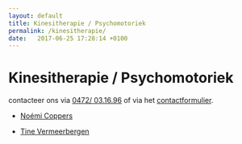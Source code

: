 ```yaml
---
layout: default
title: Kinesitherapie / Psychomotoriek 
permalink: /kinesitherapie/ 
date:   2017-06-25 17:28:14 +0100
---
```



# Kinesitherapie / Psychomotoriek

contacteer ons via <a href="tel:+32472031696" itemprop="telephone">0472/ 03.16.96</a> of via het [contactformulier](/contact.html).

* <a href="{{ site.baseurl }}/kinesitherapie/noemi_coppers">Noémi Coppers</a> 

* <a href="{{ site.baseurl }}/kinesitherapie/tine_vermeerbergen">Tine Vermeerbergen</a> 
